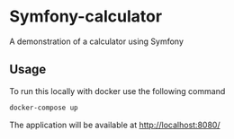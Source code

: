 # Symfony-calculator
A demonstration of a calculator using Symfony


## Usage
To run this locally with docker use the following command
```bash
docker-compose up
```

The application will be available at [http://localhost:8080/](http://localhost:8080/)
